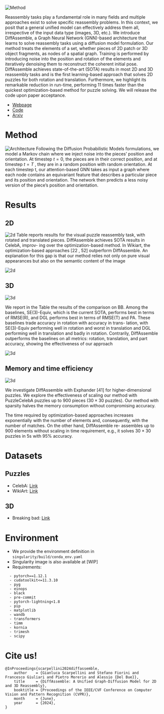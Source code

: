 
![Method](https://raw.githubusercontent.com/IIT-PAVIS/DiffAssemble/release/page/DiffAssemble.png)

Reassembly tasks play a fundamental role in many fields and multiple approaches exist to solve specific reassembly problems. In this context, we posit that a general unified model can effectively address them all, irrespective of the input data type (images, 3D, etc.). We introduce DiffAssemble, a Graph Neural Network (GNN)-based architecture that learns to solve reassembly tasks using a diffusion model formulation. Our method treats the elements of a set, whether pieces of 2D patch or 3D object fragments, as nodes of a spatial graph. Training is performed by introducing noise into the position and rotation of the elements and iteratively denoising them to reconstruct the coherent initial pose. DiffAssemble achieves state-of-the-art (SOTA) results in most 2D and 3D reassembly tasks and is the first learning-based approach that solves 2D puzzles for both rotation and translation. Furthermore, we highlight its remarkable reduction in run-time, performing 11 times faster than the quickest optimization-based method for puzzle solving. We will release the code upon paper acceptance.
- [Webpage](https://iit-pavis.github.io/DiffAssemble/)
- [Code](https://github.com/IIT-PAVIS/DiffAssemble)
- [Arxiv](https://arxiv.org/abs/2402.19302)

# Method
![Architecture](https://raw.githubusercontent.com/IIT-PAVIS/DiffAssemble/release/page/architecture.jpg)
Following the Diffusion Probabilistic Models formulations, we model a Markov chain where we inject noise into the pieces’ position and orientation. At timestep $t = 0$, the pieces are in their correct position, and at timestep $t = T$ , they are in a random position with random orientation. At each timestep t, our
attention-based GNN takes as input a graph where each node contains an equivariant feature that describes a particular piece and its position and orientation. The network then predicts a less noisy version of the piece’s position and orientation.

# Results

## 2D
![2d](https://raw.githubusercontent.com/IIT-PAVIS/DiffAssemble/release/page/results2d.png)
Table reports results for the visual puzzle reassembly task, with rotated and translated pieces. DiffAssemble achieves SOTA results in CelebA, improv- ing over the optimization-based method. In Wikiart, the optimization-based approaches [22 , 52] outperform DiffAssemble. An explanation for this gap is that our method relies not only on pure visual appearances but also on the semantic content of the image

![2d](https://raw.githubusercontent.com/IIT-PAVIS/DiffAssemble/release/page/celeba_14_2.gif)

## 3D
![3d](https://raw.githubusercontent.com/IIT-PAVIS/DiffAssemble/release/page/results3d.png)

We report in the Table the results of the comparison on BB. Among the baselines, SE(3)-Equiv, which is the current SOTA, performs best in terms of RMSE(R), and DGL performs best in terms of RMSE(T) and PA. These baselines trade accuracy in rotation with accuracy in trans- lation, with SE(3)-Equiv performing well in rotation and worst in translation and DGL performing well in translation and badly in rotation. Contrarily, DiffAssemble outperforms the baselines on all metrics: rotation, translation, and part accuracy, showing the effectiveness of our approach

![3d](https://raw.githubusercontent.com/IIT-PAVIS/DiffAssemble/release/page/bottle.gif)


## Memory and time efficiency
![3d](https://raw.githubusercontent.com/IIT-PAVIS/DiffAssemble/release/page/sparsity_plot.png)

We investigate DiffAssemble with Exphander [41] for higher-dimensional puzzles. We explore the effectiveness of scaling our method with PuzzleCelebA puzzles up to 900 pieces ($30 \times 30$ puzzles).
Our method with sparsity halves the memory consumption without compromising accuracy.

The time required by optimization-based approaches increases exponentially with the number of elements and, consequently, with the number of matches. On the other hand, DiffAssemble re-
assembles up to 900 elements without scaling in time requirement, e.g., it solves $30 \times 30$ puzzles in 5s with 95% accuracy.

# Datasets

## Puzzles

- CelebA: [Link](https://mmlab.ie.cuhk.edu.hk/projects/CelebA.html)
- WikiArt: [Link](https://paperswithcode.com/dataset/wikiart)

## 3D
- Breaking bad: [Link](https://breaking-bad-dataset.github.io/)
  
# Environment
- We provide the environment definition in `singularity/build/conda_env.yaml`
- Singularity image is also available at [WIP]
- Requirements:
  
```
  - pytorch==1.12.1
  - cudatoolkit<=11.3.10
  - pyg
  - einops
  - black
  - pre-commit
  - pytorch-lightning<1.8
  - pip
  - matplotlib
  - wandb
  - transformers
  - timm
  - kornia
  - trimesh
  - scipy
```


# Cite us!
```
@InProceedings{scarpellini2024diffassemble,
    author    = {Gianluca Scarpellini and Stefano Fiorini and Francesco Giuliari and Pietro Morerio and Alessio {Del Bue}},
    title     = {DiffAssemble: A Unified Graph-Diffusion Model for 2D and 3D Reassembly},
    booktitle = {Proceedings of the IEEE/CVF Conference on Computer Vision and Pattern Recognition (CVPR)},
    month     = {June},
    year      = {2024},
}
```
